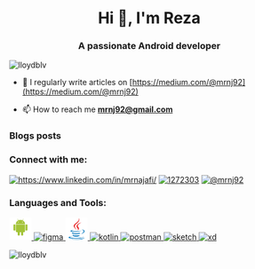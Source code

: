 <h1 align="center">Hi 👋, I'm Reza</h1>
<h3 align="center">A passionate Android developer</h3>

<p align="left"> <img src="https://komarev.com/ghpvc/?username=lloydblv&label=Profile%20views&color=0e75b6&style=flat" alt="lloydblv" /> </p>

- 📝 I regularly write articles on [https://medium.com/@mrnj92](https://medium.com/@mrnj92)

- 📫 How to reach me **mrnj92@gmail.com**

### Blogs posts
<!-- BLOG-POST-LIST:START -->
<!-- BLOG-POST-LIST:END -->

<h3 align="left">Connect with me:</h3>
<p align="left">
<a href="https://linkedin.com/in/https://www.linkedin.com/in/mrnajafi/" target="blank"><img align="center" src="https://cdn.jsdelivr.net/npm/simple-icons@3.0.1/icons/linkedin.svg" alt="https://www.linkedin.com/in/mrnajafi/" height="30" width="40" /></a>
<a href="https://stackoverflow.com/users/1272303" target="blank"><img align="center" src="https://cdn.jsdelivr.net/npm/simple-icons@3.0.1/icons/stackoverflow.svg" alt="1272303" height="30" width="40" /></a>
<a href="https://medium.com/@mrnj92" target="blank"><img align="center" src="https://cdn.jsdelivr.net/npm/simple-icons@3.0.1/icons/medium.svg" alt="@mrnj92" height="30" width="40" /></a>
</p>

<h3 align="left">Languages and Tools:</h3>
<p align="left"> <a href="https://developer.android.com" target="_blank"> <img src="https://raw.githubusercontent.com/devicons/devicon/master/icons/android/android-original-wordmark.svg" alt="android" width="40" height="40"/> </a> <a href="https://www.figma.com/" target="_blank"> <img src="https://www.vectorlogo.zone/logos/figma/figma-icon.svg" alt="figma" width="40" height="40"/> </a> <a href="https://www.java.com" target="_blank"> <img src="https://raw.githubusercontent.com/devicons/devicon/master/icons/java/java-original.svg" alt="java" width="40" height="40"/> </a> <a href="https://kotlinlang.org" target="_blank"> <img src="https://www.vectorlogo.zone/logos/kotlinlang/kotlinlang-icon.svg" alt="kotlin" width="40" height="40"/> </a> <a href="https://postman.com" target="_blank"> <img src="https://www.vectorlogo.zone/logos/getpostman/getpostman-icon.svg" alt="postman" width="40" height="40"/> </a> <a href="https://www.sketch.com/" target="_blank"> <img src="https://www.vectorlogo.zone/logos/sketchapp/sketchapp-icon.svg" alt="sketch" width="40" height="40"/> </a> <a href="https://www.adobe.com/products/xd.html" target="_blank"> <img src="https://cdn.worldvectorlogo.com/logos/adobe-xd.svg" alt="xd" width="40" height="40"/> </a> </p>

<p><img align="center" src="https://github-readme-streak-stats.herokuapp.com/?user=lloydblv&" alt="lloydblv" /></p>
